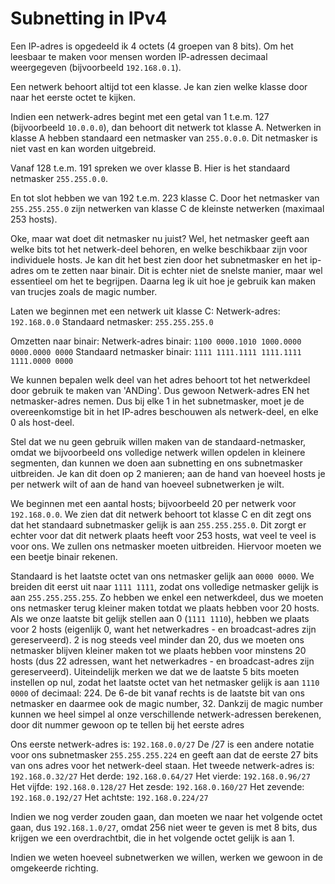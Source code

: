 # Subnetting in IPv4

Een IP-adres is opgedeeld ik 4 octets (4 groepen van 8 bits). Om het leesbaar te maken voor mensen worden IP-adressen decimaal weergegeven (bijvoorbeeld `192.168.0.1`).

Een netwerk behoort altijd tot een klasse. Je kan zien welke klasse door naar het eerste octet te kijken.

Indien een netwerk-adres begint met een getal van 1 t.e.m. 127 (bijvoorbeeld `10.0.0.0`), dan behoort dit netwerk tot klasse A. Netwerken in klasse A hebben standaard een netmasker van `255.0.0.0`. Dit netmasker is niet vast en kan worden uitgebreid.

Vanaf 128 t.e.m. 191 spreken we over klasse B.  Hier is het standaard netmasker `255.255.0.0`.

En tot slot hebben we van 192 t.e.m. 223 klasse C. Door het netmasker van `255.255.255.0` zijn netwerken van klasse C de kleinste netwerken (maximaal 253 hosts).

Oke, maar wat doet dit netmasker nu juist? Wel, het netmasker geeft aan welke bits tot het netwerk-deel behoren, en welke beschikbaar zijn voor individuele hosts. Je kan dit het best zien door het subnetmasker en het ip-adres om te zetten naar binair. Dit is echter niet de snelste manier, maar wel essentieel om het te begrijpen. Daarna leg ik uit hoe je gebruik kan maken van trucjes zoals de magic number.

Laten we beginnen met een netwerk uit klasse C:
Netwerk-adres: `192.168.0.0`
Standaard netmasker: `255.255.255.0`

Omzetten naar binair:
Netwerk-adres binair:         `1100 0000.1010 1000.0000 0000.0000 0000`
Standaard  netmasker binair:  `1111 1111.1111 1111.1111 1111.0000 0000`

We kunnen bepalen welk deel van het adres behoort tot het netwerkdeel door gebruik te maken van 'ANDing'. Dus gewoon Netwerk-adres EN het netmasker-adres nemen. Dus bij elke 1 in het subnetmasker, moet je de overeenkomstige bit in het IP-adres beschouwen als netwerk-deel, en elke 0 als host-deel.

Stel dat we nu  geen gebruik willen maken van de standaard-netmasker, omdat we bijvoorbeeld ons volledige netwerk willen opdelen in kleinere segmenten, dan kunnen we doen aan subnetting en ons subnetmasker uitbreiden. Je kan dit doen op 2 manieren; aan de hand van hoeveel hosts je per netwerk wilt of aan de hand van hoeveel subnetwerken je wilt.

We beginnen met een aantal hosts; bijvoorbeeld 20 per netwerk voor `192.168.0.0`. We zien dat dit netwerk behoort tot klasse C en dit zegt ons dat het standaard subnetmasker gelijk is aan `255.255.255.0`. Dit zorgt er echter voor dat dit netwerk plaats heeft voor 253 hosts, wat veel te veel is voor ons. We zullen ons netmasker moeten uitbreiden. Hiervoor moeten we een beetje binair  rekenen.

Standaard is het laatste octet van ons netmasker gelijk aan `0000 0000`. We breiden dit eerst uit naar `1111 1111`, zodat ons volledige netmasker gelijk is aan `255.255.255.255`. Zo hebben we enkel een netwerkdeel, dus we moeten ons netmasker terug kleiner maken totdat we plaats hebben voor 20 hosts. Als we onze laatste bit gelijk stellen aan 0 (`1111 1110`), hebben we plaats voor 2 hosts (eigenlijk 0, want het netwerkadres - en broadcast-adres zijn gereserveerd). 2 is nog steeds veel minder dan 20, dus we moeten ons netmasker blijven kleiner maken tot we plaats hebben voor minstens 20 hosts (dus 22 adressen, want het netwerkadres - en broadcast-adres zijn gereserveerd). Uiteindelijk merken we dat we de laatste 5 bits moeten instellen op nul, zodat het laatste octet van het netmasker gelijk is aan `1110 0000` of decimaal: 224. De 6-de bit vanaf rechts is de laatste bit van ons netmasker en daarmee ook de magic number, 32. Dankzij de magic number kunnen we heel simpel al onze verschillende netwerk-adressen berekenen, door dit nummer gewoon op te tellen bij het eerste adres

Ons eerste netwerk-adres is: `192.168.0.0/27` De /27 is een andere notatie voor ons subnetmasker `255.255.255.224` en geeft aan dat de eerste 27 bits van ons adres voor het netwerk-deel staan.
Het tweede netwerk-adres is: `192.168.0.32/27`
Het derde: `192.168.0.64/27`
Het vierde: `192.168.0.96/27`
Het vijfde: `192.168.0.128/27`
Het zesde: `192.168.0.160/27`
Het zevende: `192.168.0.192/27`
Het achtste: `192.168.0.224/27`

Indien we nog verder zouden gaan, dan moeten we naar het volgende octet gaan, dus `192.168.1.0/27`, omdat 256 niet weer te geven is met 8 bits, dus krijgen we een overdrachtbit, die in het volgende octet gelijk is aan 1.

Indien we weten hoeveel subnetwerken we willen, werken we gewoon in de omgekeerde richting.
